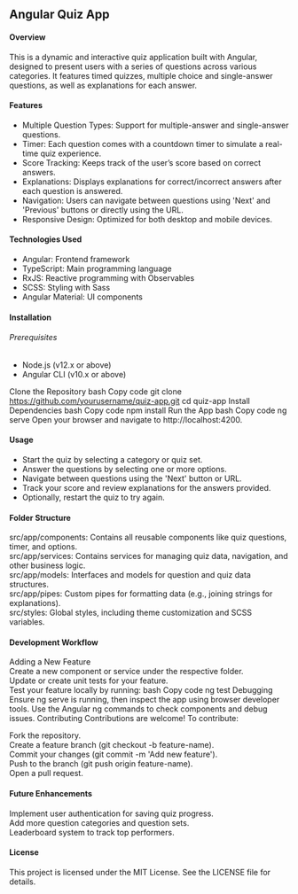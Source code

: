 <h2>Angular Quiz App</h2>

<h4>Overview</h4>
<p>This is a dynamic and interactive quiz application built with Angular, designed to present users with a series of questions across various categories. It features timed quizzes, multiple choice and single-answer questions, as well as explanations for each answer.</p>

<h4>Features</h4>
<ul>
  <li>Multiple Question Types: Support for multiple-answer and single-answer questions.</li>
  <li>Timer: Each question comes with a countdown timer to simulate a real-time quiz experience.</li>
  <li>Score Tracking: Keeps track of the user’s score based on correct answers.</li>
  <li>Explanations: Displays explanations for correct/incorrect answers after each question is answered.</li>
  <li>Navigation: Users can navigate between questions using 'Next' and 'Previous' buttons or directly using the URL.</li>
  <li>Responsive Design: Optimized for both desktop and mobile devices.</li>
</ul>

<h4>Technologies Used</h4>
<ul>
  <li>Angular: Frontend framework</li>
  <li>TypeScript: Main programming language</li>
  <li>RxJS: Reactive programming with Observables</li>
  <li>SCSS: Styling with Sass</li>
  <li>Angular Material: UI components</li>
</ul>

<h4>Installation</h4>
<h6>Prerequisites</h6>
<ul>
  <li>Node.js (v12.x or above)</li>
  <li>Angular CLI (v10.x or above)</li>
</ul>

Clone the Repository
bash
Copy code
git clone https://github.com/yourusername/quiz-app.git
cd quiz-app
Install Dependencies
bash
Copy code
npm install
Run the App
bash
Copy code
ng serve
Open your browser and navigate to http://localhost:4200.

<h4>Usage</h4>
<ul>
  <li>Start the quiz by selecting a category or quiz set.</li>
  <li>Answer the questions by selecting one or more options.</li>
  <li>Navigate between questions using the 'Next' button or URL.</li>
  <li>Track your score and review explanations for the answers provided.</li>
  <li>Optionally, restart the quiz to try again.</li>
</ul>

<h4>Folder Structure</h4>
src/app/components: Contains all reusable components like quiz questions, timer, and options.<br>
src/app/services: Contains services for managing quiz data, navigation, and other business logic.<br>
src/app/models: Interfaces and models for question and quiz data structures.<br>
src/app/pipes: Custom pipes for formatting data (e.g., joining strings for explanations).<br>
src/styles: Global styles, including theme customization and SCSS variables.

<h4>Development Workflow</h4>
Adding a New Feature<br>
Create a new component or service under the respective folder.<br>
Update or create unit tests for your feature.<br>
Test your feature locally by running:
bash
Copy code
ng test
Debugging
Ensure ng serve is running, then inspect the app using browser developer tools.
Use the Angular ng commands to check components and debug issues.
Contributing
Contributions are welcome! To contribute:

Fork the repository.<br>
Create a feature branch (git checkout -b feature-name).<br>
Commit your changes (git commit -m 'Add new feature').<br>
Push to the branch (git push origin feature-name).<br>
Open a pull request.

<h4>Future Enhancements</h4>
Implement user authentication for saving quiz progress.<br>
Add more question categories and question sets.<br>
Leaderboard system to track top performers.<br>

<h4>License</h4>
This project is licensed under the MIT License. See the LICENSE file for details.

